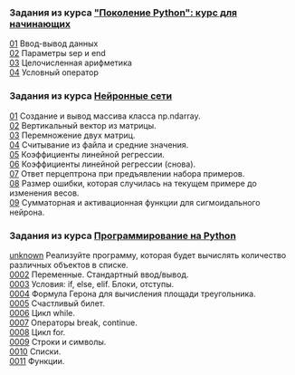 ### Задания из курса ["Поколение Python": курс для начинающих](https://stepik.org/course/58852)  

[01](src/gen-py-begin/01.py) Ввод-вывод данных  
[02](src/gen-py-begin/02.py) Параметры sep и end  
[03](src/gen-py-begin/03.py) Целочисленная арифметика  
[04](src/gen-py-begin/04.py) Условный оператор  



### Задания из курса [Нейронные сети](https://stepik.org/course/401)  

[01](src/nn/01.py) Создание и вывод массива класса np.ndarray.  
[02](src/nn/02.py) Вертикальный вектор из матрицы.  
[03](src/nn/03.py) Перемножение двух матриц.  
[04](src/nn/04.py) Считывание из файла и средние значения.  
[05](src/nn/05.py) Коэффициенты линейной регрессии.  
[06](src/nn/06.py) Коэффициенты линейной регрессии (снова).  
[07](src/nn/07.py) Ответ перцептрона при предъявлении набора примеров.  
[08](src/nn/08.py) Размер ошибки, которая случилась на текущем примере до изменения весов.  
[09](src/nn/09.py) Сумматорная и активационная функции для сигмоидального нейрона.  



### Задания из курса [Программирование на Python](https://stepik.org/course/67/syllabus)  

[unknown](src/py-pr/0001.py) Реализуйте программу, которая будет вычислять количество различных объектов в списке.  
[0002](src/py-pr/0002.py) Переменные. Стандартный ввод/вывод.  
[0003](src/py-pr/0003.py) Условия: if, else, elif. Блоки, отступы.  
[0004](src/py-pr/0004.py) Формула Герона для вычисления площади треугольника.  
[0005](src/py-pr/0005.py) Счастливый билет.  
[0006](src/py-pr/0006.py) Цикл while.  
[0007](src/py-pr/0007.py) Операторы break, continue.  
[0008](src/py-pr/0008.py) Цикл for.  
[0009](src/py-pr/0009.py) Строки и символы.  
[0010](src/py-pr/0010.py) Списки.  
[0011](src/py-pr/0011.py) Функции.  